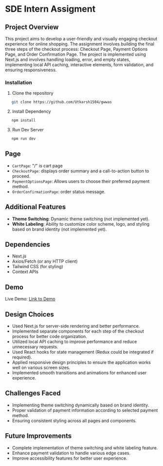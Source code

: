 # SDE Intern Assigment


## Project Overview

This project aims to develop a user-friendly and visually engaging checkout experience for online shopping. The assignment involves building the final three steps of the checkout process: Checkout Page, Payment Options Page, and Order Confirmation Page. The project is implemented using Next.js and involves handling loading, error, and empty states, implementing local API caching, interactive elements, form validation, and ensuring responsiveness.


### Installation

1. Clone the repository

```sh
   git clone https://github.com/Utkarsh1504/gwwas
  ```

2. Install Dependency

```sh
   npm install
  ```

3. Run Dev Server
```sh
   npm run dev
```

## Page
- `CartPage`: "/" is cart page
- `CheckoutPage`: displays order summary and a call-to-action button to proceed.
- `PaymentOptionsPage`: Allows users to choose their preferred payment method.
- `OrderConfirmationPage`: order status message.


## Additional Features

- **Theme Switching**: Dynamic theme switching (not implemented yet).
- **White Labeling**: Ability to customize color scheme, logo, and styling based on brand identity (not implemented yet).

## Dependencies

- Next.js
- Axios/Fetch (or any HTTP client)
- Tailwind CSS (for styling)
- Context APIs


## Demo

Live Demo: [Link to Demo](https://gwwas-pi.vercel.app/)


## Design Choices

- Used Next.js for server-side rendering and better performance.
- Implemented separate components for each step of the checkout process for better code organization.
- Utilized local API caching to improve performance and reduce unnecessary requests.
- Used React hooks for state management (Redux could be integrated if required).
- Applied responsive design principles to ensure the application works well on various screen sizes.
- Implemented smooth transitions and animations for enhanced user experience.

## Challenges Faced

- Implementing theme switching dynamically based on brand identity.
- Proper validation of payment information according to selected payment method.
- Ensuring consistent styling across all pages and components.

## Future Improvements

- Complete implementation of theme switching and white labeling feature.
- Enhance payment validation to handle various edge cases.
- Improve accessibility features for better user experience.
